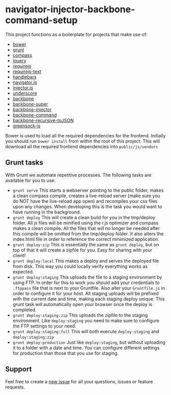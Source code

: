 navigator-injector-backbone-command-setup
=========================================
This project functions as a boilerplate for projects that make use of:

* [bower](https://github.com/bower/bower)
* [grunt](https://github.com/gruntjs/grunt)
* [compass](https://github.com/chriseppstein/compass)
* [jquery](https://github.com/jquery/jquery)
* [requirejs](https://github.com/jrburke/requirejs)
* [requirejs-text](https://github.com/requirejs/text)
* [handlebars](https://github.com/wycats/handlebars.js)
* [navigator.js](https://github.com/biggerboat/navigator.js)
* [injector.js](https://github.com/biggerboat/injector.js)
* [underscore](https://github.com/jashkenas/underscore)
* [backbone](https://github.com/jashkenas/backbone)
* [backbone-super](https://github.com/lukasolson/Backbone-Super)
* [backbone-injector](https://github.com/biggerboat/backbone-injector)
* [backbone-command](https://github.com/biggerboat/backbone-command)
* [backbone-recursive-toJSON](https://github.com/biggerboat/backbone-recursive-toJSON)
* [greensock-js](https://github.com/greensock/GreenSock-JS/)

Bower is used to load all the required dependencies for the frontend. Initially you should run ```bower install```
from within the root of this project. This will download all the required frontend dependencies into ```public/js/vendors```

## Grunt tasks
With Grunt we automate repetitive processes. The following tasks are available for you to use:
* ```grunt serve``` This starts a webserver pointing to the public folder, makes a clean compass compile,
creates a live-reload server (make sure you do NOT have the live-reload app open) and
recompiles your css files upon any changes. When developing this is the task you would want to have running in the background.
* ```grunt deploy``` This will create a clean build for you in the tmp/deploy folder. All js files will be minified using
the r.js optimizer and compass makes a clean compile. All the files that will no longer be needed after this compile will be omitted
from the tmp/deploy folder. It also alters the index.html file in order to reference the correct minimized application.
* ```grunt deploy:zip``` This is essentially the same as ```grunt deploy```, but on top of that it will create a zipfile for you.
Easy for sharing with your client!
* ```grunt deploy:local``` This makes a deploy and serves the deployed file from disk. This way you could locally verify
everything works as expected.
* ```grunt deploy:staging``` This uploads the file to a staging environment by using FTP. In order for this to work you should
add your credentials to ```.ftppass``` file that is next to your Gruntfile. Also alter your ```Gruntfile.js``` in order to configure
it for your host. All staging uploads will be prefixed with the current date and time, making each staging deploy unique.
This grunt task will automatically open your browser once the deploy is completed.
* ```grunt deploy:staging:zip``` This uploads the zipfile to the staging environment. Like ```deploy:staging``` you need
to make sure to configure the FTP settings to your need.
* ```grunt deploy:staging:full``` This will both execute ```deploy:staging``` and ```deploy:staging:zip```
* ```grunt deploy:production``` Just like ```deploy:staging```, but without uploading it to a folder with a date and time.
You can configure different settings for production than those that you use for staging.

## Support
Feel free to create a [new issue](https://github.com/PaulTondeur/navigator-injector-backbone-command-setup/issues/new) for all your questions, issues or feature requests.